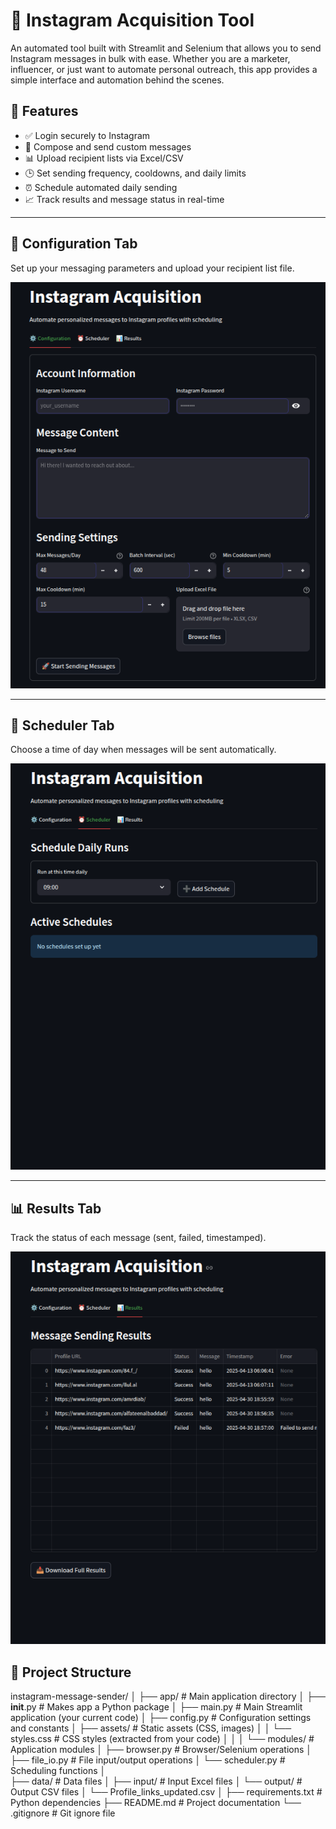 # 📸 Instagram Acquisition Tool

An automated tool built with Streamlit and Selenium that allows you to send Instagram messages in bulk with ease. 
Whether you are a marketer, influencer, or just want to automate personal outreach, this app provides a simple interface and automation behind the scenes.

## 🚀 Features

- ✅ Login securely to Instagram
- 💬 Compose and send custom messages
- 📊 Upload recipient lists via Excel/CSV
- 🕒 Set sending frequency, cooldowns, and daily limits
- ⏰ Schedule automated daily sending
- 📈 Track results and message status in real-time

---

## 🔧 Configuration Tab

Set up your messaging parameters and upload your recipient list file.

![Configuration](./screenshots/Screenshot%20from%202025-05-23%2002-33-00.png)

---

## 📆 Scheduler Tab

Choose a time of day when messages will be sent automatically.

![Scheduler](./screenshots/Screenshot%20from%202025-05-23%2002-33-07.png)

---

## 📊 Results Tab

Track the status of each message (sent, failed, timestamped).

![Results](./screenshots/Screenshot%20from%202025-05-23%2002-33-17.png)

## 📁 Project Structure

instagram-message-sender/
│
├── app/                      # Main application directory
│   ├── __init__.py           # Makes app a Python package
│   ├── main.py               # Main Streamlit application (your current code)
│   ├── config.py             # Configuration settings and constants
│   ├── assets/               # Static assets (CSS, images)
│   │   └── styles.css        # CSS styles (extracted from your code)
│   │
│   └── modules/              # Application modules
│       ├── browser.py        # Browser/Selenium operations
│       ├── file_io.py        # File input/output operations
│       └── scheduler.py      # Scheduling functions
│               
├── data/                     # Data files
│   ├── input/                # Input Excel files
│   └── output/               # Output CSV files
│       └── Profile_links_updated.csv
│
├── requirements.txt          # Python dependencies
├── README.md                 # Project documentation
└── .gitignore                # Git ignore file